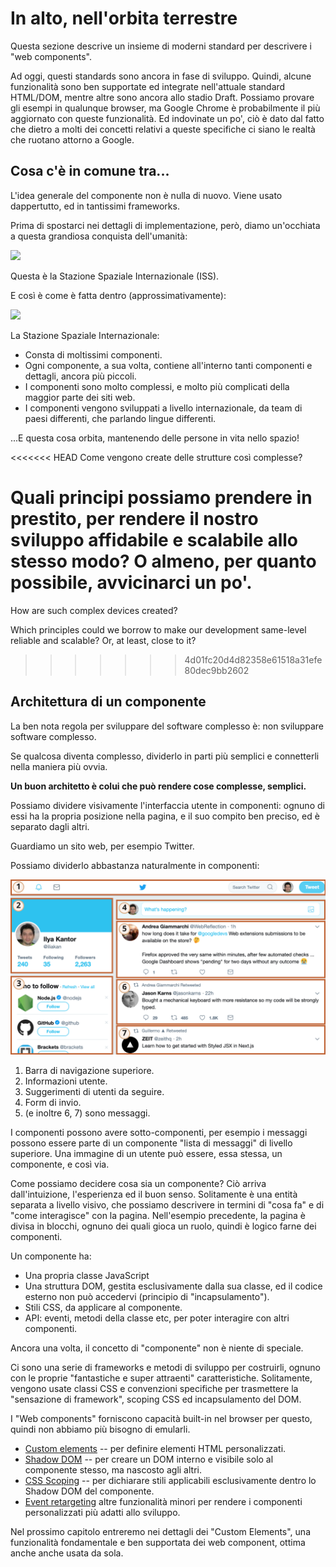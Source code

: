 # In alto, nell'orbita terrestre

Questa sezione descrive un insieme di moderni standard per descrivere i "web components".

Ad oggi, questi standards sono ancora in fase di sviluppo. Quindi, alcune funzionalità sono ben supportate ed integrate nell'attuale standard HTML/DOM, mentre altre sono ancora allo stadio Draft. Possiamo provare gli esempi in qualunque browser, ma Google Chrome è probabilmente il più aggiornato con queste funzionalità. Ed indovinate un po', ciò è dato dal fatto che dietro a molti dei concetti relativi a queste specifiche ci siano le realtà che ruotano attorno a Google.

## Cosa c'è in comune tra...

L'idea generale del componente non è nulla di nuovo. Viene usato dappertutto, ed in tantissimi frameworks.

Prima di spostarci nei dettagli di implementazione, però, diamo un'occhiata a questa grandiosa conquista dell'umanità:

![](satellite.jpg)

Questa è la Stazione Spaziale Internazionale (ISS).

E così è come è fatta dentro (approssimativamente):

![](satellite-expanded.jpg)

La Stazione Spaziale Internazionale:
- Consta di moltissimi componenti.
- Ogni componente, a sua volta, contiene all'interno tanti componenti e dettagli, ancora più piccoli.
- I componenti sono molto complessi, e molto più complicati della maggior parte dei siti web.
- I componenti vengono sviluppati a livello internazionale, da team di paesi differenti, che parlando lingue differenti.

...E questa cosa orbita, mantenendo delle persone in vita nello spazio!

<<<<<<< HEAD
Come vengono create delle strutture così complesse?

Quali principi possiamo prendere in prestito, per rendere il nostro sviluppo affidabile e scalabile allo stesso modo? O almeno, per quanto possibile, avvicinarci un po'.
=======
How are such complex devices created?

Which principles could we borrow to make our development same-level reliable and scalable? Or, at least, close to it?
>>>>>>> 4d01fc20d4d82358e61518a31efe80dec9bb2602

## Architettura di un componente

La ben nota regola per sviluppare del software complesso è: non sviluppare software complesso.

Se qualcosa diventa complesso, dividerlo in parti più semplici e connetterli nella maniera più ovvia.

**Un buon architetto è colui che può rendere cose complesse, semplici.**

Possiamo dividere visivamente l'interfaccia utente in componenti: ognuno di essi ha la propria posizione nella pagina, e il suo compito ben preciso, ed è separato dagli altri.

Guardiamo un sito web, per esempio Twitter.

Possiamo dividerlo abbastanza naturalmente in componenti:

![](web-components-twitter.svg)

1. Barra di navigazione superiore.
2. Informazioni utente.
3. Suggerimenti di utenti da seguire.
4. Form di invio.
5. (e inoltre 6, 7) sono messaggi.

I componenti possono avere sotto-componenti, per esempio i messaggi possono essere parte di un componente "lista di messaggi" di livello superiore. Una immagine di un utente può essere, essa stessa, un componente, e così via.

Come possiamo decidere cosa sia un componente? Ciò arriva dall'intuizione, l'esperienza ed il buon senso. Solitamente è una entità separata a livello visivo, che possiamo descrivere in termini di "cosa fa" e di "come interagisce" con la pagina. Nell'esempio precedente, la pagina è divisa in blocchi, ognuno dei quali gioca un ruolo, quindi è logico farne dei componenti.

Un componente ha:
- Una propria classe JavaScript
- Una struttura DOM, gestita esclusivamente dalla sua classe, ed il codice esterno non può accedervi (principio di "incapsulamento").
- Stili CSS, da applicare al componente.
- API: eventi, metodi della classe etc, per poter interagire con altri componenti.

Ancora una volta, il concetto di "componente" non è niente di speciale.

Ci sono una serie di frameworks e metodi di sviluppo per costruirli, ognuno con le proprie "fantastiche e super attraenti" caratteristiche. Solitamente, vengono usate classi CSS e convenzioni specifiche per trasmettere la "sensazione di framework", scoping CSS ed incapsulamento del DOM.

I "Web components" forniscono capacità built-in nel browser per questo, quindi non abbiamo più bisogno di emularli.

- [Custom elements](https://html.spec.whatwg.org/multipage/custom-elements.html#custom-elements) -- per definire elementi HTML personalizzati.
- [Shadow DOM](https://dom.spec.whatwg.org/#shadow-trees) -- per creare un DOM interno e visibile solo al componente stesso, ma nascosto agli altri.
- [CSS Scoping](https://drafts.csswg.org/css-scoping/) -- per dichiarare stili applicabili esclusivamente dentro lo Shadow DOM del componente.
- [Event retargeting](https://dom.spec.whatwg.org/#retarget) altre funzionalità minori per rendere i componenti personalizzati più adatti allo sviluppo.

Nel prossimo capitolo entreremo nei dettagli dei "Custom Elements", una funzionalità fondamentale e ben supportata dei web component, ottima anche anche usata da sola.
